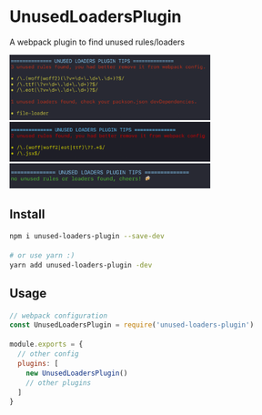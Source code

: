 # UnusedLoadersPlugin

A webpack plugin to find unused rules/loaders

<img src="./images/unused-rules-loader.png" alt="unused-rules-loader" style="max-width:70%;" />

<img src="./images/unused-rules.png" alt="unused-rules" style="max-width:70%;" />

<img src="./images/wow.png" alt="wow" style="max-width:70%;" />

## Install

```bash
npm i unused-loaders-plugin --save-dev 

# or use yarn :)
yarn add unused-loaders-plugin -dev
```

## Usage

```js
// webpack configuration
const UnusedLoadersPlugin = require('unused-loaders-plugin')

module.exports = {
  // other config
  plugins: [
    new UnusedLoadersPlugin()
    // other plugins
  ]
}
```
